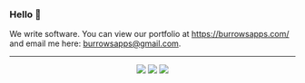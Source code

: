 ### Hello 👋

We write software. You can view our portfolio at https://burrowsapps.com/ and email me
here: [burrowsapps@gmail.com](mailto:burrowsapps@gmail.com).

---

<p align="center">
<a target="_blank" href="https://twitter.com/burrowsapps"><img src="https://img.shields.io/twitter/follow/burrowsapps.svg?style=social" /></a>
<a target="_blank" href="https://github.com/burrowsapps"><img src="https://img.shields.io/github/followers/burrowsapps?style=social" /></a>
<a target="_bland" href="https://www.linkedin.com/company/burrowsapps"><img src="https://img.shields.io/badge/linkedin-burrowsapps-blue?style=social&logo=linkedin" /></a>
</p>
